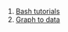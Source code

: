1. [Bash tutorials](https://tldp.org/LDP/abs/html/)
2. [Graph to data](https://plotdigitizer.com/app)
